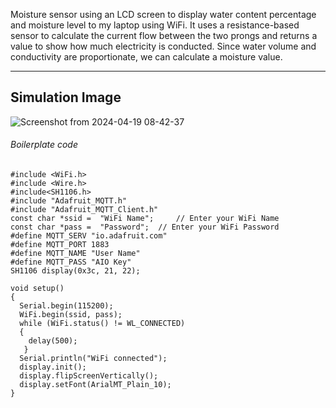 Moisture sensor using an LCD screen to display water content percentage and moisture level to my laptop using WiFi.
It uses a resistance-based sensor to calculate the current flow between the two prongs and returns a value to show how much electricity is conducted. Since water volume and conductivity are proportionate, we can calculate a moisture value.

-----------------------------------------------------------------------------------------------------------------------------------------------------------------------------------------

## Simulation Image 
![Screenshot from 2024-04-19 08-42-37](https://github.com/SahasT23/AdaFruit-ESPSoilMoistureSensor.c/assets/108793094/47609797-b6c7-42d3-9746-a74eba5c08da)

###### Boilerplate code 
```
#include <WiFi.h>
#include <Wire.h>
#include<SH1106.h>
#include "Adafruit_MQTT.h"
#include "Adafruit_MQTT_Client.h"
const char *ssid =  "WiFi Name";     // Enter your WiFi Name
const char *pass =  "Password";  // Enter your WiFi Password
#define MQTT_SERV "io.adafruit.com"
#define MQTT_PORT 1883
#define MQTT_NAME "User Name"
#define MQTT_PASS "AIO Key"
SH1106 display(0x3c, 21, 22);

void setup()
{
  Serial.begin(115200);
  WiFi.begin(ssid, pass);
  while (WiFi.status() != WL_CONNECTED)
  {
    delay(500);
   }
  Serial.println("WiFi connected");
  display.init();
  display.flipScreenVertically();
  display.setFont(ArialMT_Plain_10);
}
``` 
